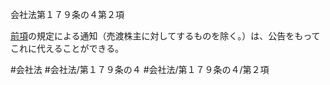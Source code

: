 会社法第１７９条の４第２項

[前項](会社法＿＿＿＿第１７９条の４第１項)の規定による通知（売渡株主に対してするものを除く。）は、公告をもってこれに代えることができる。

#会社法
#会社法/第１７９条の４
#会社法/第１７９条の４/第２項
